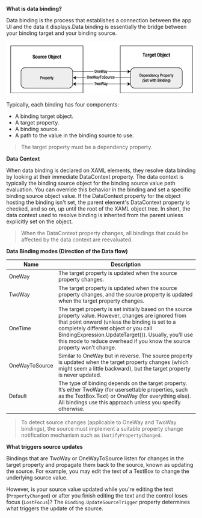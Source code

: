 **What is data binding?**

Data binding is the process that establishes a connection between the app UI and the data it displays.Data binding is essentially the bridge between your binding target and your binding source.

![Data Binding Demo](./databinding.png)

Typically, each binding has four components:
- A binding target object.
- A target property.
- A binding source.
- A path to the value in the binding source to use.

>The target property must be a dependency property.

**Data Context**

When data binding is declared on XAML elements, they resolve data binding by looking at their immediate DataContext property. The data context is typically the binding source object for the binding source value path evaluation. You can override this behavior in the binding and set a specific binding source object value. If the DataContext property for the object hosting the binding isn't set, the parent element's DataContext property is checked, and so on, up until the root of the XAML object tree. In short, the data context used to resolve binding is inherited from the parent unless explicitly set on the object.

>When the DataContext property changes, all bindings that could be affected by the data context are reevaluated.

**Data Binding modes (Direction of the Data flow)**

|Name| Description|
|---|---|
|OneWay| The target property is updated when the source property changes.|
|TwoWay| The target property is updated when the source property changes, and the source property is updated when the target property changes.|
|OneTime| The target property is set initially based on the source property value. However, changes are ignored from that point onward (unless the binding is set to a completely different object or you call BindingExpression.UpdateTarget()). Usually, you’ll use this mode to reduce overhead if you know the source property won’t change.|
|OneWayToSource| Similar to OneWay but in reverse. The source property is updated when the target property changes (which might seem a little backward), but the target property is never updated.|
|Default| The type of binding depends on the target property. It’s either TwoWay (for usersettable properties, such as the TextBox.Text) or OneWay (for everything else). All bindings use this approach unless you specify otherwise.|

>To detect source changes (applicable to OneWay and TwoWay bindings), the source must implement a suitable property change notification mechanism such as `INotifyPropertyChanged`.

**What triggers source updates**

Bindings that are TwoWay or OneWayToSource listen for changes in the target property and propagate them back to the source, known as updating the source. For example, you may edit the text of a TextBox to change the underlying source value.

However, is your source value updated while you're editing the text (`PropertyChanged`) or after you finish editing the text and the control loses focus (`LostFocus`)? The `Binding.UpdateSourceTrigger` property determines what triggers the update of the source.


